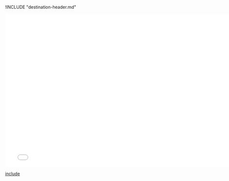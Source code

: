 !INCLUDE "destination-header.md"

<iframe src="../../measurement-destination.html" width="770" height="500" frameBorder="0" seamless="seamless">
</iframe>

[include](../../measurement-destination.html)

